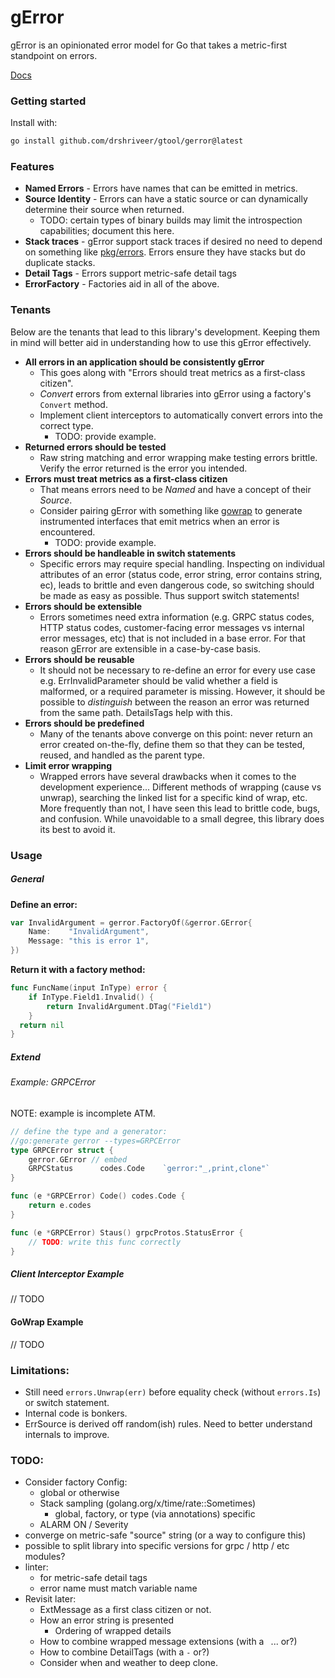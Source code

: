 # gError

gError is an opinionated error model for Go that takes a metric-first standpoint on errors.

[Docs](https://pkg.go.dev/github.com/drshriveer/gtool/gerror)

### Getting started

Install with:

```bash
go install github.com/drshriveer/gtool/gerror@latest
```

### Features

- **Named Errors** - Errors have names that can be emitted in metrics. 
- **Source Identity** - Errors can have a static source or can dynamically determine their source when returned.
  - TODO: certain types of binary builds may limit the introspection capabilities; document this here.
- **Stack traces** - gError support stack traces if desired no need to depend on something like [pkg/errors](https://pkg.go.dev/github.com/pkg/errors). Errors ensure they have stacks but do duplicate stacks.
- **Detail Tags** - Errors support metric-safe detail tags  
- **ErrorFactory** - Factories aid in all of the above. 

### Tenants 

Below are the tenants that lead to this library's development.
Keeping them in mind will better aid in understanding how to use this gError effectively.

- **All errors in an application should be consistently gError**
  - This goes along with "Errors should treat metrics as a first-class citizen".
  - _Convert_ errors from external libraries into gError using a factory's `Convert` method.
  - Implement client interceptors to automatically convert errors into the correct type.
    - TODO: provide example.
- **Returned errors should be tested**
  - Raw string matching and error wrapping make testing errors brittle. Verify the error returned is the error you intended.
- **Errors must treat metrics as a first-class citizen**
  - That means errors need to be _Named_ and have a concept of their _Source_.
  - Consider pairing gError with something like [gowrap](https://github.com/hexdigest/gowrap) to generate instrumented interfaces that emit metrics when an error is encountered.
    - TODO: provide example.
- **Errors should be handleable in switch statements**
  - Specific errors may require special handling. Inspecting on individual attributes of an error (status code, error string, error contains string, ec), leads to brittle and even dangerous code, so switching should be made as easy as possible. Thus support switch statements! 
- **Errors should be extensible**
  - Errors sometimes need extra information (e.g. GRPC status codes, HTTP status codes, customer-facing error messages vs internal error messages, etc) that is not included in a base error. For that reason gError are extensible in a case-by-case basis. 
- **Errors should be reusable**
  - It should not be necessary to re-define an error for every use case e.g. ErrInvalidParameter should be valid whether a field is malformed, or a required parameter is missing. However, it should be possible to _distinguish_ between the reason an error was returned from the same path. DetailsTags help with this.
- **Errors should be predefined**
  - Many of the tenants above converge on this point: never return an error created on-the-fly, define them so that they can be tested, reused, and handled as the parent type.
- **Limit error wrapping**
  - Wrapped errors have several drawbacks when it comes to the development experience... Different methods of wrapping (cause vs unwrap), searching the linked list for a specific kind of wrap, etc. More frequently than not, I have seen this lead to brittle code, bugs, and confusion. While unavoidable to a small degree, this library does its best to avoid it.  

### Usage

##### General

**Define an error:**
```go
var InvalidArgument = gerror.FactoryOf(&gerror.GError{
    Name:    "InvalidArgument",
    Message: "this is error 1",
})
```

**Return it with a factory method:**
```go
func FuncName(input InType) error {
	if InType.Field1.Invalid() {
		return InvalidArgument.DTag("Field1")
    }
  return nil
}
```
##### Extend

###### Example: GRPCError

NOTE: example is incomplete ATM. 

```go
// define the type and a generator:
//go:generate gerror --types=GRPCError
type GRPCError struct {
	gerror.GError // embed 
	GRPCStatus      codes.Code    `gerror:"_,print,clone"`
}

func (e *GRPCError) Code() codes.Code {
	return e.codes
} 

func (e *GRPCError) Staus() grpcProtos.StatusError {
	// TODO: write this func correctly
}

```

##### Client Interceptor Example

// TODO

#### GoWrap Example

// TODO

### Limitations:

- Still need `errors.Unwrap(err)` before equality check (without `errors.Is`) or switch statement.  
- Internal code is bonkers.
- ErrSource is derived off random(ish) rules. Need to better understand internals to improve. 

### TODO:
- Consider factory Config:
  - global or otherwise 
  - Stack sampling  (golang.org/x/time/rate::Sometimes)
    - global, factory, or type (via annotations) specific
  - ALARM ON / Severity
- converge on metric-safe "source" string (or a way to configure this)
- possible to split library into specific versions for grpc / http / etc modules?
- linter:
  - for metric-safe detail tags
  - error name must match variable name
- Revisit later:
  - ExtMessage as a first class citizen or not.
  - How an error string is presented
    - Ordering of wrapped details
  - How to combine wrapped message extensions (with a ` `... or?)
  - How to combine DetailTags (with a `-` or?)
  - Consider when and weather to deep clone.
